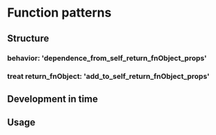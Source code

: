 # Function patterns

## Structure
### behavior: 'dependence_from_self_return_fnObject_props'
### treat return_fnObject: 'add_to_self_return_fnObject_props'

## Development in time


## Usage 
